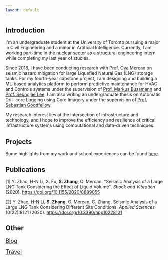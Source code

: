 ```yaml
---
layout: default
---
```

## Introduction

I'm an undergraduate student at the University of Toronto pursuing a major in Civil Engineering and a minor in Artificial Intelligence. Currently, I am working part-time in the nuclear sector as a structural engineering intern while completing my last year of studies. 

Since 2018, I have been conducting research with [Prof. Oya Mercan](https://civmin.utoronto.ca/home/about-us/directory/professors/oya-mercan/) on seismic hazard mitigation for large Liquefied Natural Gas (LNG) storage tanks. For my fourth-year capstone project, I am designing and building a ML-based analytics platform to perform predictive maintenance for HVAC and Controls systems under the supervision of [Prof. Markus Bussmann](https://www.mie.utoronto.ca/faculty_staff/bussmann/) and [Prof. Seungjae Lee](https://civmin.utoronto.ca/home/about-us/directory/professors/seungjae-lee/). I am also writing an undergraduate thesis on Automatic Drill-core Logging using Core Imagery under the supervision of [Prof. Sebastian Goodfellow](https://civmin.utoronto.ca/home/about-us/directory/professors/sebastian-goodfellow/). 

My research interest lies at the intersection of infrastructure and technology, and I hope to improve the efficiency and resilience of critical infrastructure systems using computational and data-driven techniques.

## Projects
Some highlights from my work and school experiences can be found [here](./projects.html).

## Publications
[1] Y. Zhao, H-N Li, X. Fu, **S. Zhang**, O. Mercan. "Seismic Analysis of a Large LNG Tank Considering the Effect of Liquid Volume". *Shock and Vibration* (2020). https://doi.org/10.1155/2020/8889055  

[2] Y. Zhao, H-N Li, **S. Zhang**, O. Mercan, C. Zhang. Seismic Analysis of a Large LNG Tank Considering Different Site Conditions. *Applied Sciences* 10(22):8121 (2020). https://doi.org/10.3390/app10228121

## Other
<span style="font-size:18px;">[Blog](./blog.html)</span>

<span style="font-size:18px;">[Travel](./travel.html)</span>

<!-- <span style="font-size:18px;">[Blog](./blog.html)</span> for fun.-->

